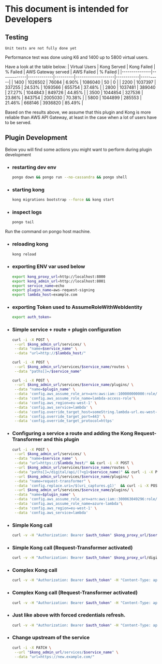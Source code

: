 # This document is intended for Developers

## Testing

`Unit tests are not fully done yet`

Performance test was done using K6 and 1400 up to 5800 virtual users.

Have a look at the table below:
| Virtual Users | Kong Served | Kong Failed | % Failed | AWS Gateway served | AWS Failed | % Failed |
|---------------|-------------|-------------|----------|--------------------|------------|----------|
| 1400          |   1026502   |    76084    |   6.90%  |       1086040      |     50     | 0        |
| 2200          |   1037397   |    337255   |  24.53%  |       1093566      |   655754   | 37.48%   |
| 2800          |   1037481   |    389040   |  27.27%  |       1044843      |   849726   | 44.85%   |
| 3500          |   1044854   |    327536   |  23.86%  |       843754       |   2005030  | 70.38%   |
| 5800          |   1044899   |    285553   |  21.46%  |       668146       |   3936820  | 85.49%   |

Based on the results above, we assume that this plugin and Kong is more reliable than AWS API Gateway, at least in the case when a lot of users have to be served.

## Plugin Development

Below you will find some actions you might want to perform during plugin development

* ### restarting dev env

  ```sh
  pongo down && pongo run --no-cassandra && pongo shell
  ```

* ### starting kong

  ```sh
  kong migrations bootstrap --force && kong start
  ```

* ### inspect logs

  ```sh
  pongo tail
  ```

Run the command on pongo host machine.

* ### reloading kong

  ```sh
  kong reload
  ```

* ### exporting ENV var used below

  ```sh
  export kong_proxy_url=http://localhost:8000
  export kong_admin_url=http://localhost:8001
  export service_name=echo 
  export plugin_name=aws-request-signing
  export lambda_host=example.com
  ```

* ### exporting Token used to AssumeRoleWithWebIdentity

  ```sh
  export auth_token=
  ```

* ### Simple service + route + plugin configuration

  ```sh
  curl -i -X POST \
   --url $kong_admin_url/services/ \
   --data "name=$service_name" \
   --data "url=http://$lambda_host/"
   
  curl -i -X POST \
   --url $kong_admin_url/services/$service_name/routes \
   --data "paths[]=/$service_name"
   
  curl -i -X POST \
   --url $kong_admin_url/services/$service_name/plugins/ \
   --data "name=$plugin_name" \
   --data 'config.aws_assume_role_arn=arn:aws:iam::100000000000:role/lambda-access-role' \
   --data 'config.aws_assume_role_name=lambda-access-role'\
   --data 'config.aws_region=eu-west-1' \
   --data 'config.aws_service=lambda' \
   --data 'config.override_target_host=someString.lambda-url.eu-west-1.on.aws' \
   --data 'config.override_target_port=443' \
   --data 'config.override_target_protocol=https'
  ```

* ### Configuring a service a route and adding the Kong Request-Transformer and this plugin

  ```sh
  curl -i -X POST \
   --url $kong_admin_url/services/ \
   --data "name=$service_name" \
   --data "url=https://$lambda_host/" && curl -i -X POST \
   --url $kong_admin_url/services/$service_name/routes \
   --data "paths[]=/digital/api/(?<g1>$service_name)" && curl -i -X POST \
   --url $kong_admin_url/services/$service_name/plugins/ \
   --data "name=request-transformer" \
   --data 'config.replace.uri=/$(uri_captures.g1)'  && curl -i -X POST \
   --url $kong_admin_url/services/$service_name/plugins/ \
   --data "name=$plugin_name" \
   --data 'config.aws_assume_role_arn=arn:aws:iam::300063049296:role/azure-lambda' \
   --data 'config.aws_assume_role_name=azure-lambda'\
   --data 'config.aws_region=eu-west-1' \
   --data 'config.aws_service=lambda' 
  ```

* ### Simple Kong call

  ```sh
  curl -v -H "Authorization: Bearer $auth_token" $kong_proxy_url/$service_name
  ```

* ### Simple Kong call (Request-Transformer activated)

  ```sh
  curl -v -H "Authorization: Bearer $auth_token" $kong_proxy_url/digital/api/$service_name 
  ```

* ### Complex Kong call

  ```sh
  curl -v -H "Authorization: Bearer $auth_token" -H "Content-Type: application/json" $kong_proxy_url/$service_name?query=true --data '{"username":"xyz","password":"xyz"}' 
  ```

* ### Complex Kong call (Request-Transformer activated)

  ```sh
  curl -v -H "Authorization: Bearer $auth_token" -H "Content-Type: application/json" $kong_proxy_url/digital/api/$service_name?query=true --data '{"username":"xyz","password":"xyz"}' 
  ```

* ### Just like above with forced credentials refresh.

  ```sh
  curl -v -H "Authorization: Bearer $auth_token" -H "Content-Type: application/json" -H "x-sts-refresh: true" $kong_proxy_url/digital/api/$service_name?query=true --data '{"username":"xyz","password":"xyz"}' 
  ```

* ### Change upstream of the service

  ```sh
  curl -i -X PATCH \
   --url "$kong_admin_url/services/$service_name" \
   --data "url=https://new.example.com/"
  ```
